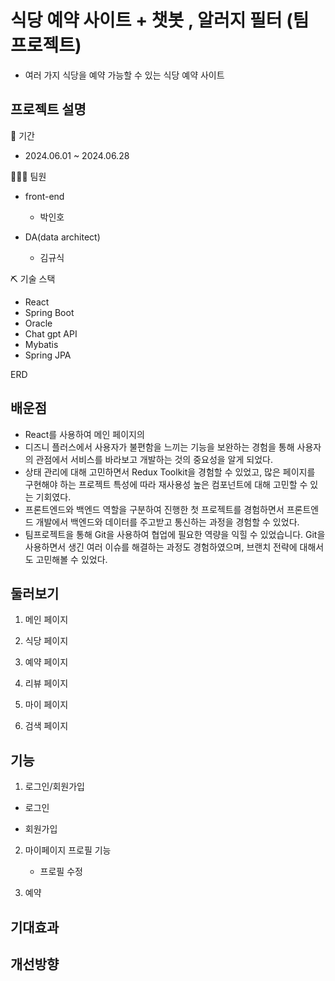 # 식당 예약 사이트 + 챗봇 , 알러지 필터 (팀 프로젝트)
- 여러 가지 식당을 예약 가능할 수 있는 식당 예약 사이트
  


## 프로젝트 설명

📝 기간
- 2024.06.01 ~ 2024.06.28

👨‍👦‍👦 팀원

- front-end
    - 박인호
     

- DA(data architect)
    - 김규식
      
⛏ 기술 스택
  - React
  - Spring Boot
  - Oracle
  - Chat gpt API
  - Mybatis
  - Spring JPA


 ERD


## 배운점
- React를 사용하여 메인 페이지의 
- 디즈니 플러스에서 사용자가 불편함을 느끼는 기능을 보완하는 경험을 통해 사용자의 관점에서 서비스를 바라보고 개발하는 것의 중요성을 알게 되었다.
- 상태 관리에 대해 고민하면서 Redux Toolkit을 경험할 수 있었고, 많은 페이지를 구현해야 하는 프로젝트 특성에 따라 재사용성 높은 컴포넌트에 대해 고민할 수 있는 기회였다.
- 프론트엔드와 백엔드 역할을 구분하여 진행한 첫 프로젝트를 경험하면서 프론트엔드 개발에서 백엔드와 데이터를 주고받고 통신하는 과정을 경험할 수 있었다.
- 팀프로젝트을 통해 Git을 사용하여 협업에 필요한 역량을 익힐 수 있었습니다. Git을 사용하면서 생긴 여러 이슈를 해결하는 과정도 경험하였으며, 브랜치 전략에 대해서도 고민해볼 수 있었다.

## 둘러보기



1. 메인 페이지



2. 식당 페이지


3. 예약 페이지


5. 리뷰 페이지


6. 마이 페이지


7. 검색 페이지




## 기능

1. 로그인/회원가입

  - 로그인
    
    
  - 회원가입


2. 마이페이지 프로필 기능


   - 프로필 수정
  

 
    

3. 예약 
   
  
  

## 기대효과



## 개선방향

